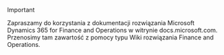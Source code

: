 > [!IMPORTANT]
> Zapraszamy do korzystania z dokumentacji rozwiązania Microsoft Dynamics 365 for Finance and Operations w witrynie docs.microsoft.com. Przenosimy tam zawartość z pomocy typu Wiki rozwiązania Finance and Operations. 

